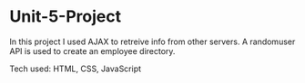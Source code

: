 # Unit-5-Project

In this project I used AJAX to retreive info from other servers. A randomuser API is used to create an employee directory. 

Tech used: HTML, CSS, JavaScript
